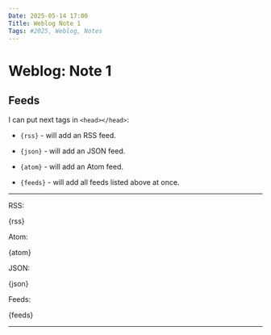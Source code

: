 ```yaml
---
Date: 2025-05-14 17:00
Title: Weblog Note 1
Tags: #2025, Weblog, Notes
---
```


# Weblog: Note 1

## Feeds

I can put next tags in `<head></head>`:

- <code>{rss}</code> - will add an RSS feed.

- <code>{json}</code> - will add an JSON feed.

- <code>{atom}</code> - will add an Atom feed.

- <code>{feeds}</code> - will add all feeds listed above at once.

---

RSS:  

{rss}

Atom:  

{atom}

JSON:  

{json}

Feeds:  

{feeds}

---
